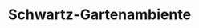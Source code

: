 ---
title: "Schwartz-Gartenambiente"
url: /suedbrookmerland/schwartz-gartenambiente/
shop: Garten-Center
---